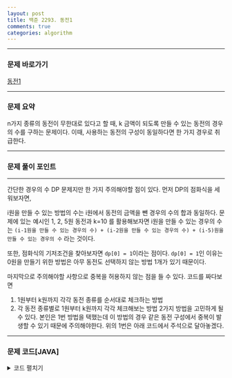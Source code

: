 ```yaml
---
layout: post
title: 백준 2293. 동전1
comments: true 
categories: algorithm
---
```

- - -
### 문제 바로가기
[동전1](https://www.acmicpc.net/problem/2293)
- - - 
### 문제 요약 
n가지 종류의 동전이 무한대로 있다고 할 때, k 금액이 되도록 만들 수 있는 동전의 경우의 수를 구하는 문제이다. 이때, 사용하는 동전의 구성이 동일하다면 한 가지 경우로 취급한다.

- - -

### 문제 풀이 포인트
- - - 
간단한 경우의 수 DP 문제지만 한 가지 주의해야할 점이 있다.
먼저 DP의 점화식을 세워보자면,

i원을 만들 수 있는 방법의 수는 i원에서 동전의 금액을 뺀 경우의 수의 합과 동일하다.
문제에 있는 예시인 1, 2, 5원 동전과 k=10 를 활용해보자면
i원을 만들 수 있는 경우의 수는 `(i-1원을 만들 수 있는 경우의 수) + (i-2원을 만들 수 있는 경우의 수) + (i-5)원을 만들 수 있는 경우의 수` 라는 것이다.

또한, 점화식의 기저조건을 찾아보자면 `dp[0] = 1`이라는 점이다. `dp[0] = 1`인 이유는 0원을 만들기 위한 방법은 아무 동전도 선택하지 않는 방법 1개가 있기 때문이다.

마지막으로 주의해야할 사항으로 중복을 허용하지 않는 점을 들 수 있다.
코드를 짜다보면 
1. 1원부터 k원까지 각각 동전 종류를 순서대로 체크하는 방법
2. 각 동전 종류별로 1원부터 k원까지 각각 체크해보는 방법
2가지 방법을 고민하게 될 수 있다.
본인은 1번 방법을 택했는데 이 방법의 경우 같은 동전 구성에서 중복이 발생할 수 있기 때문에 주의해야한다.
위의 1번은 아래 코드에서 주석으로 달아놓겠다.

- - -
###  문제 코드[JAVA]
<details>
<summary>코드 펼치기</summary>
<div markdown="1">

- - -
```java
import java.util.Arrays;
import java.util.Scanner;

public class Main {
  public static void main(String[] args) {
    Scanner sc = new Scanner(System.in);
    int n = sc.nextInt();
    int k = sc.nextInt();
    int[] coins = new int[n];
    for (int i = 0; i < n; i++) {
      coins[i] = sc.nextInt();
    }
    int[] dp = new int[k+1];
    dp[0] = 1;

//    1번 방법
//    for (int i = 1; i < k + 1; i++) {
//      for (int j = 0; j < n; j++) {
//        if(i - coins[j] >= 0){
//          dp[i] += dp[i - coins[j]];
//        }
//      }
//    }
//  2번 방법
    for (int i = 0; i < n; i++) {
      for (int j = 1; j < k+1; j++) {
        if(j - coins[i] >= 0){
          dp[j] += dp[j - coins[i]];
        }
      }
    }
    //System.out.println(Arrays.toString(dp));
    System.out.println(dp[k]);
  }
}
```
</div>
</details>
